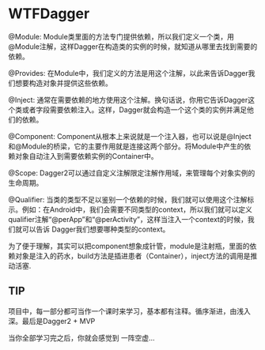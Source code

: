 # WTFDagger  

 @Module: Module类里面的方法专门提供依赖，所以我们定义一个类，用@Module注解，这样Dagger在构造类的实例的时候，就知道从哪里去找到需要的依赖。

 @Provides: 在Module中，我们定义的方法是用这个注解，以此来告诉Dagger我们想要构造对象并提供这些依赖。

 @Inject: 通常在需要依赖的地方使用这个注解。换句话说，你用它告诉Dagger这个类或者字段需要依赖注入。这样，Dagger就会构造一个这个类的实例并满足他们的依赖。

 @Component: Component从根本上来说就是一个注入器，也可以说是@Inject和@Module的桥梁，它的主要作用就是连接这两个部分。将Module中产生的依赖对象自动注入到需要依赖实例的Container中。

 @Scope: Dagger2可以通过自定义注解限定注解作用域，来管理每个对象实例的生命周期。

 @Qualifier: 当类的类型不足以鉴别一个依赖的时候，我们就可以使用这个注解标示。例如：在Android中，我们会需要不同类型的context，所以我们就可以定义 qualifier注解“@perApp”和“@perActivity”，这样当注入一个context的时候，我们就可以告诉 Dagger我们想要哪种类型的context。  


为了便于理解，其实可以把component想象成针管，module是注射瓶，里面的依赖对象是注入的药水，build方法是插进患者（Container），inject方法的调用是推动活塞.


## TIP 
项目中，每一部分都可当作一个课时来学习，基本都有注释。循序渐进，由浅入深。最后是Dagger2 + MVP  

当你全部学习完之后，你就会感觉到  一阵空虚...
